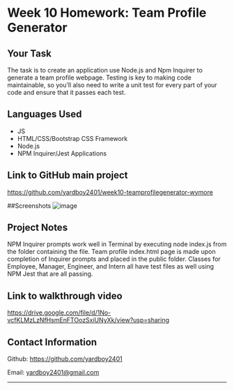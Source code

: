# Week 10 Homework: Team Profile Generator

## Your Task
The task is to create an application use Node.js and Npm Inquirer to generate a team profile webpage. Testing is key to making code maintainable, so you’ll also need to write a unit test for every part of your code and ensure that it passes each test.

## Languages Used
- JS
- HTML/CSS/Bootstrap CSS Framework
- Node.js
- NPM Inquirer/Jest Applications

## Link to GitHub main project
https://github.com/yardboy2401/week10-teamprofilegenerator-wymore

##Screenshots
![image](https://user-images.githubusercontent.com/85953688/142744153-9cda5a33-2095-46d3-a7c9-41628afb1596.png)

## Project Notes
NPM Inquirer prompts work well in Terminal by executing node index.js from the folder containing the file. Team profile index.html page is made upon completion of Inquirer prompts and placed in the public folder. Classes for Employee, Manager, Engineer, and Intern all have test files as well using NPM Jest that are all passing.

## Link to walkthrough video
https://drive.google.com/file/d/1No-vcfKLMzLzNfHsmEnFTOozSxiUNyXk/view?usp=sharing

## Contact Information
Github: https://github.com/yardboy2401

Email: yardboy2401@gmail.com

- - - -
